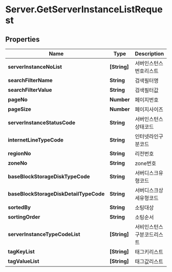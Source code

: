 # Server.GetServerInstanceListRequest

## Properties
Name | Type | Description | Notes
------------ | ------------- | ------------- | -------------
**serverInstanceNoList** | **[String]** | 서버인스턴스번호리스트 | [optional] 
**searchFilterName** | **String** | 검색필터명 | [optional] 
**searchFilterValue** | **String** | 검색필터값 | [optional] 
**pageNo** | **Number** | 페이지번호 | [optional] 
**pageSize** | **Number** | 페이지사이즈 | [optional] 
**serverInstanceStatusCode** | **String** | 서버인스턴스상태코드 | [optional] 
**internetLineTypeCode** | **String** | 인터넷라인구분코드 | [optional] 
**regionNo** | **String** | 리전번호 | [optional] 
**zoneNo** | **String** | zone번호 | [optional] 
**baseBlockStorageDiskTypeCode** | **String** | 서버디스크유형코드 | [optional] 
**baseBlockStorageDiskDetailTypeCode** | **String** | 서버디스크상세유형코드 | [optional] 
**sortedBy** | **String** | 소팅대상 | [optional] 
**sortingOrder** | **String** | 소팅순서 | [optional] 
**serverInstanceTypeCodeList** | **[String]** | 서비인스턴스구분코드리스트 | [optional] 
**tagKeyList** | **[String]** | 태그키리스트 | [optional] 
**tagValueList** | **[String]** | 태그값리스트 | [optional] 


